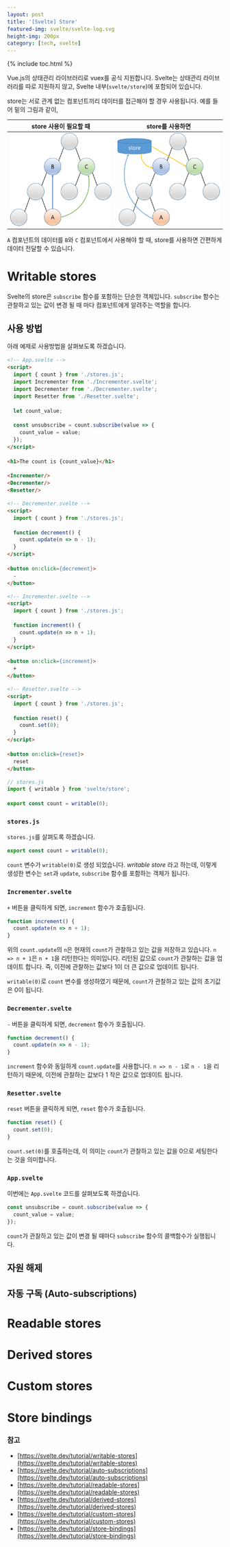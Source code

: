 ```yaml
---
layout: post
title: '[Svelte] Store'
featured-img: svelte/svelte-log.svg
height-img: 200px
category: [tech, svelte]
---
```

{% include toc.html %}

Vue.js의 상태관리 라이브러리로 vuex를 공식 지원합니다. Svelte는 상태관리 라이브러리를 따로 지원하지 않고, Svelte 내부(`svelte/store`)에 포함되어 있습니다.

store는 서로 관계 없는 컴포넌트끼리 데이터를 접근해야 할 경우 사용됩니다. 예를 들어 밑의 그림과 같이,

|store 사용이 필요할 때|store를 사용하면|
|:---:|:---:|
|![store 사용이 필요할 때](/assets/img/posts/svelte/need_use_store.png)|![store를 사용하면](/assets/img/posts/svelte/use_store.png)|

`A` 컴포넌트의 데이터를 `B`와 `C` 컴포넌트에서 사용해야 할 때, store를 사용하면 간편하게 데이터 전달할 수 있습니다.

# Writable stores
Svelte의 store은 `subscribe` 함수를 포함하는 단순한 객체입니다. `subscribe` 함수는 관찰하고 있는 값이 변경 될 때 마다 컴포넌트에게 알려주는 역할을 합니다.

## 사용 방법
아래 예제로 사용방법을 살펴보도록 하겠습니다.

```html
<!-- App.svelte -->
<script>
  import { count } from './stores.js';
  import Incrementer from './Incrementer.svelte';
  import Decrementer from './Decrementer.svelte';
  import Resetter from './Resetter.svelte';

  let count_value;

  const unsubscribe = count.subscribe(value => {
    count_value = value;
  });
</script>

<h1>The count is {count_value}</h1>

<Incrementer/>
<Decrementer/>
<Resetter/>
```

```html
<!-- Decrementer.svelte -->
<script>
  import { count } from './stores.js';

  function decrement() {
    count.update(n => n - 1);
  }
</script>

<button on:click={decrement}>
  -
</button>
```

```html
<!-- Incrementer.svelte -->
<script>
  import { count } from './stores.js';

  function increment() {
    count.update(n => n + 1);
  }
</script>

<button on:click={increment}>
  +
</button>
```

```html
<!-- Resetter.svelte -->
<script>
  import { count } from './stores.js';

  function reset() {
    count.set(0);
  }
</script>

<button on:click={reset}>
  reset
</button>
```

```js
// stores.js
import { writable } from 'svelte/store';

export const count = writable(0);
```

### `stores.js`
`stores.js`를 살펴도록 하겠습니다.

```js
export const count = writable(0);
```

`count` 변수가 `writable(0)`로 생성 되었습니다. _writable store_ 라고 하는데, 이렇게 생성한 변수는 `set`과 `update`, `subscribe` 함수를 포함하는 객체가 됩니다.

### `Incrementer.svelte`
`+` 버튼을 클릭하게 되면, `increment` 함수가 호출됩니다.

```js
function increment() {
  count.update(n => n + 1);
}
```

위의 `count.update`의 `n`은 현재의 `count`가 관찰하고 있는 값을 저장하고 있습니다. `n => n + 1`은 `n + 1`을 리턴한다는 의미입니다. 리턴된 값으로 `count`가 관찰하는 값을 업데이트 합니다. 즉, 이전에 관찰하는 값보다 1이 더 큰 값으로 업데이트 됩니다.

`writable(0)`로 `count` 변수를 생성하였기 때문에, `count`가 관찰하고 있는 값의 초기값은 0이 됩니다.

### `Decrementer.svelte`
`-` 버튼을 클릭하게 되면, `decrement` 함수가 호출됩니다.

```js
function decrement() {
  count.update(n => n - 1);
}
```

`increment` 함수와 동일하게 `count.update`를 사용합니다. `n => n - 1`로 `n - 1`을 리턴하기 때문에, 이전에 관찰하는 값보다 1 작은 값으로 업데이트 됩니다.

### `Resetter.svelte`
`reset` 버튼을 클릭하게 되면, `reset` 함수가 호출됩니다.

```js
function reset() {
  count.set(0);
}
```

`count.set(0)`를 호출하는데, 이 의미는 `count`가 관찰하고 있는 값을 0으로 세팅한다는 것을 의미합니다.

### `App.svelte`
이번에는 `App.svelte` 코드를 살펴보도록 하겠습니다.

```js
const unsubscribe = count.subscribe(value => {
  count_value = value;
});
```

`count`가 관찰하고 있는 값이 변경 될 때마다 `subscribe` 함수의 콜백함수가 실행됩니다.

## 자원 해제

## 자동 구독 (Auto-subscriptions)

# Readable stores

# Derived stores

# Custom stores

# Store bindings

### 참고
- [https://svelte.dev/tutorial/writable-stores](https://svelte.dev/tutorial/writable-stores)
- [https://svelte.dev/tutorial/auto-subscriptions](https://svelte.dev/tutorial/auto-subscriptions)
- [https://svelte.dev/tutorial/readable-stores](https://svelte.dev/tutorial/readable-stores)
- [https://svelte.dev/tutorial/derived-stores](https://svelte.dev/tutorial/derived-stores)
- [https://svelte.dev/tutorial/custom-stores](https://svelte.dev/tutorial/custom-stores)
- [https://svelte.dev/tutorial/store-bindings](https://svelte.dev/tutorial/store-bindings)